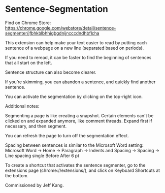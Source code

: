 # Sentence-Segmentation


Find on Chrome Store: https://chrome.google.com/webstore/detail/sentence-segmenter/jfbhkblbhhigbgdnijncccdndhbflcha

This extension can help make your text easier to read by putting each sentence of a webpage on a new line (separated based on periods).

If you need to reread, it can be faster to find the beginning of sentences that all start on the left.

Sentence structure can also become clearer.

If you’re skimming, you can abandon a sentence, and quickly find another sentence.

You can activate the segmentation by clicking on the top-right icon.

Additional notes:

Segmenting a page is like creating a snapshot.
Certain elements can't be clicked on and expanded anymore, like comment threads. 
Expand first if necessary, and then segment.

You can refresh the page to turn off the segmentation effect.

Spacing between sentences is similar to the Microsoft Word setting:
Microsoft Word -> Home -> Paragraph -> Indents and Spacing -> Spacing -> 
Line spacing single 
Before After 6 pt

To create a shortcut that activates the sentence segmenter, go to the extensions page (chrome://extensions/), and click on Keyboard Shortcuts at the bottom.

Commissioned by Jeff Kang.
